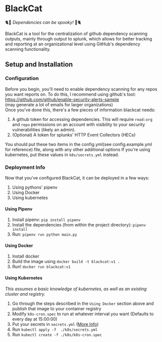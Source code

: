 # BlackCat
🐈🎃 _Dependencies can be spooky!_ 🎃🐈

BlackCat is a tool for the centralization of github dependency scanning outputs, mainly through output to splunk, which allows for
better tracking and reporting at an organizational level using GitHub's dependency scanning functionality.
## Setup and Installation
### Configuration
Before you begin, you'll need to enable dependency scanning for any repos you want reports on. To do this, I recommend using github's tool:  
https://github.com/github/enable-security-alerts-sample  
(may generate a lot of emails for larger organizations)  
Once you've done this, there's a few pieces of information blackcat needs:  
1. A github token for accessing dependencies. This will require `read:org` and `repo` 
permissions on an account with visibility to your security vulnerabilities (likely an admin).
2. (Optional) A token for splunks' HTTP Event Collectors (HECs)
  
You should put these two items in the config.yml(see config.example.yml for reference) file, along with any other additional options
If you're using kubernetes, put these values in `k8s/secrets.yml` instead.

### Deployment Info   

Now that you've configured BlackCat, it can be deployed in a few ways:
1. Using pythons' pipenv
2. Using Docker
3. Using kubernetes

#### Using Pipenv
1. Install pipenv: `pip install pipenv`
2. Install the dependencies (from within the project directory): `pipenv install`
3. Run: `pipenv run python main.py`

#### Using Docker
1. Install docker
2. Build the image using `docker build -t blackcat:v1 .`
3. Run! `docker run blackcat:v1`

#### Using Kubernetes
_This assumes a basic knowledge of kubernetes, as well as an existing cluster and registry._
1. Go through the steps described in the `Using Docker` section above and publish that image to your container registry 
2. Modify `k8s-cron.spec` to run at whatever interval you want (Defaults to every day at 15:00:00)
3. Put your secrets in `secrets.yml` ([More Info](https://kubernetes.io/docs/concepts/configuration/secret/))
4. Run `kubectl apply -f  ./k8s/secrets.yml`
5. Run `kubectl create -f ./k8s/k8s-cron.spec`